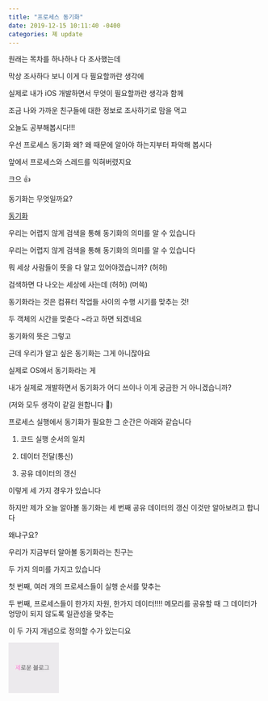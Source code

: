 ```yaml
---
title: "프로세스 동기화"
date: 2019-12-15 10:11:40 -0400
categories: 졔 update
---
```




원래는 목차를 하나하나 다 조사했는데

막상 조사하다 보니 이게 다 필요할까란 생각에

실제로 내가 iOS 개발하면서 무엇이 필요할까란 생각과 함께

조금 나와 가까운 친구들에 대한 정보로 조사하기로 맘을 먹고

오늘도 공부해봅시다!!!

우선 프로세스 동기화 왜? 왜 때문에 알아야 하는지부터 파악해 봅시다

앞에서 프로세스와 스레드를 익혀버렸지요

크으 👍

동기화는 무엇일까요?


[동기화](https://ko.dict.naver.com/#/entry/koko/c87745f72cd7428889a06f982a904e4a)


우리는 어렵지 않게 검색을 통해 동기화의 의미를 알 수 있습니다 



우리는 어렵지 않게 검색을 통해 동기화의 의미를 알 수 있습니다

뭐 세상 사람들이 뜻을 다 알고 있어야겠습니까? (허허)

검색하면 다 나오는 세상에 사는데 (허허) (머쓱)

동기화라는 것은 컴퓨터 작업들 사이의 수행 시기를 맞추는 것!

두 객체의 시간을 맞춘다 ~라고 하면 되겠네요

동기화의 뜻은 그렇고

근데 우리가 알고 싶은 동기화는 그게 아니잖아요

실제로 OS에서 동기화라는 게

내가 실제로 개발하면서 동기화가 어디 쓰이나 이게 궁금한 거 아니겠습니까?

(저와 모두 생각이 같길 원합니다 🙏)

프로세스 실행에서 동기화가 필요한 그 순간은 아래와 같습니다

1. 코드 실행 순서의 일치

2. 데이터 전달(통신)

3. 공유 데이터의 갱신

이렇게 세 가지 경우가 있습니다

하지만 제가 오늘 알아볼 동기화는 세 번째 공유 데이터의 갱신 이것만 알아보려고 합니다

왜냐구요?

우리가 지금부터 알아볼 동기화라는 친구는

두 가지 의미를 가지고 있습니다

첫 번째, 여러 개의 프로세스들이 실행 순서를 맞추는

두 번째, 프로세스들이 한가지 자원, 한가지 데이터!!!! 메모리를 공유할 때 그 데이터가 엉망이 되지 않도록 일관성을 맞추는

이 두 가지 개념으로 정의할 수가 있는디요




[<img width="100" src="/assets/images/avatar.jpg" alt="졔로운블로그">](https://blog.naver.com/taerg89)
